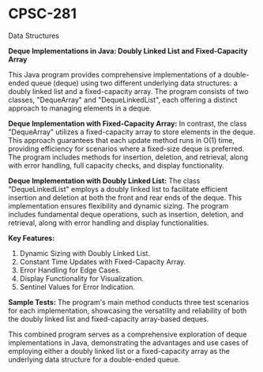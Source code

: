 # CPSC-281
Data Structures

**Deque Implementations in Java: Doubly Linked List and Fixed-Capacity Array**

This Java program provides comprehensive implementations of a double-ended queue (deque) using two different underlying data structures: a doubly linked list and a fixed-capacity array. The program consists of two classes,  "DequeArray" and "DequeLinkedList", each offering a distinct approach to managing elements in a deque.

**Deque Implementation with Fixed-Capacity Array:**
In contrast, the class "DequeArray" utilizes a fixed-capacity array to store elements in the deque. This approach guarantees that each update method runs in O(1) time, providing efficiency for scenarios where a fixed-size deque is preferred. The program includes methods for insertion, deletion, and retrieval, along with error handling, full capacity checks, and display functionality.

**Deque Implementation with Doubly Linked List:**
The class "DequeLinkedList" employs a doubly linked list to facilitate efficient insertion and deletion at both the front and rear ends of the deque. This implementation ensures flexibility and dynamic sizing. The program includes fundamental deque operations, such as insertion, deletion, and retrieval, along with error handling and display functionalities.

**Key Features:**
1. Dynamic Sizing with Doubly Linked List.
2. Constant Time Updates with Fixed-Capacity Array.
3. Error Handling for Edge Cases.
4. Display Functionality for Visualization.
5. Sentinel Values for Error Indication.

**Sample Tests:**
The program's main method conducts three test scenarios for each implementation, showcasing the versatility and reliability of both the doubly linked list and fixed-capacity array-based deques.

This combined program serves as a comprehensive exploration of deque implementations in Java, demonstrating the advantages and use cases of employing either a doubly linked list or a fixed-capacity array as the underlying data structure for a double-ended queue.
